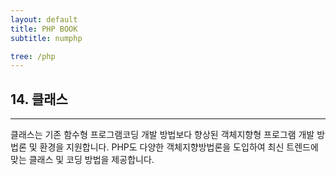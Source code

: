 ```yaml
---
layout: default
title: PHP BOOK
subtitle: numphp

tree: /php
---
```


## 14. 클래스
---
클래스는 기존 함수형 프로그램코딩 개발 방법보다 향상된 객체지향형 프로그램 개발 방법론 및 환경을 지원합니다. PHP도 다양한 객체지향방법론을 도입하여 최신 트렌드에 맞는 클래스 및 코딩 방법을 제공합니다.  




